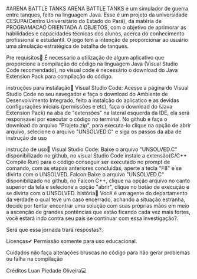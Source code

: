 #ARENA BATTLE TANKS
ARENA BATTLE TANKS é um simulador de guerra entre tanques, feito na linguagem Java. Esse é um projeto da universidade CESUPA(Centro Universitário do Estado do Pará), da matéria de PROGRAMACAO ORIENTADA A OBJETOS, com o objetivo de aprimorar as habilidades e capacidades técnicas dos alunos, acerca do conhecimento profissional e estudantil. O jogo tem a intenção de proporcionar ao usuário uma simulação estratégica de batalha de tanques.

Pre requisitos📍
É necessario a utilização de algum aplicativo que proporcione a compilação do código na linguagem Java (Visual Studio Code recomendado), no visual code é necessário o download do Java Extension Pack para compilação do código.

instruções para instalação📍
Visual Studio Code: Acesse a página do Visual Studio Code no seu navegador e faça o download do Ambiente de Desenvolvimento Integrado, feito a instalção do aplicatico e as devidas configurações iniciais (permissões e etc), faça o download do (Java Extension Pack) na aba de "extensões" na lateral esquerda da IDE, ela será responsavel por executar o código no terminal. No github e faça o download do arquivo "Projeto.zip", para executa-lo clique na opção de abrir arquivo, selecione o arquivo "UNSOLVED.C" e siga os passos da aba de instrução de uso

instrução de uso📍
Visual Studio Code: Baixe o arquivo "UNSOLVED.C" disponibilizado no github, no visual Studio Code instale a extensão(C/C++ Compile Run) para o código conseguir ser executado no prompt de comando, com as etapas anteriores concluídas, aperte a tecla "F8" e se divirta com o UNSOLVED.
Falcon:Baixe o arquivo "UNSOLVED.C" disponibilizado no github, no Falcon C++, clique na opção arquivo no canto superior da tela e selecione a opção "abrir", clique no botão de execução e se divirta com o UNSOLVED.
história📖
Você é um agente do departamento da verdade o qual teve um caso encerrado, achando a situação estranha, decide por tentar encontrar uma solução com suas próprias mãos em meio a ascenção de grandes pontências que estão ficando cada vez mais fortes, você estará indo contra seu país se continuar com essa investigação?.

Será que essa jornada trará respostas?.

Licenças✔
Permissão somente para uso educacional.

Cuidados
não faça alterações bruscas no código para não gerar problemas ou falha na compilação

Créditos
Luan Piedade Oliveira💻
